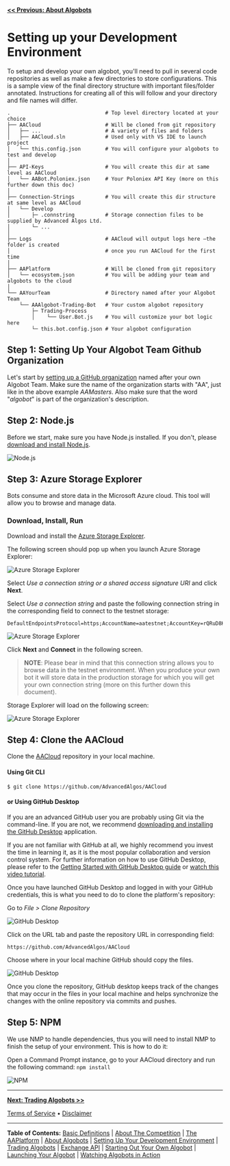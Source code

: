 **[<< Previous: About Algobots](../Algobots.md)**


# Setting up your Development Environment

To setup and develop your own algobot, you'll need to pull in several code repositories as well as make a few directories to store configurations. This is a sample view of the final directory structure with important files/folder annotated. Instructions for creating all of this will follow and your directory and file names will differ.

```
.                               # Top level directory located at your choice
├── AACloud                     # Will be cloned from git repository
│   ├── ...                     # A variety of files and folders
│   ├── AACloud.sln             # Used only with VS IDE to launch project
│   └── this.config.json    	# You will configure your algobots to test and develop
│ 
├── API-Keys                    # You will create this dir at same level as AACloud
│   └── AABot.Poloniex.json     # Your Poloniex API Key (more on this further down this doc)
│ 
├── Connection-Strings          # You will create this dir structure at same level as AACloud
│   └── Develop              
│       ├─ .connstring          # Storage connection files to be supplied by Advanced Algos Ltd.
│       └─ ...  
│ 
├── Logs                        # AACloud will output logs here –the folder is created 
│                               # once you run AACloud for the first time
│ 
├── AAPlatform                  # Will be cloned from git repository
│   └── ecosystem.json          # You will be adding your team and algobots to the cloud
│
└── AAYourTeam                  # Directory named after your Algobot Team
    └── AAAlgobot-Trading-Bot   # Your custom algobot repository     
        ├─ Trading-Process
        │    └── User.Bot.js    # You will customize your bot logic here
        └─ this.bot.config.json # Your algobot configuration

```

## Step 1: Setting Up Your Algobot Team Github Organization

Let's start by [setting up a GitHub organization](https://github.com/account/organizations/new) named after your own Algobot Team. Make sure the name of the organization starts with "AA", just like in the above example _AAMasters_. Also make sure that the word "_algobot_" is part of the organization's description.

## Step 2: Node.js

Before we start, make sure you have Node.js installed. If you don't, please [download and install Node.js](https://nodejs.org/en/download/).

![Node.js](https://github.com/AdvancedAlgos/Documentation/blob/master/Media/Dev-Teams-Getting-Sarted-Guide/Node-js-01.png)

## Step 3: Azure Storage Explorer

Bots consume and store data in the Microsoft Azure cloud. This tool will allow you to browse and manage data.

### Download, Install, Run

Download and install the [Azure Storage Explorer](https://azure.microsoft.com/en-us/features/storage-explorer/).

The following screen should pop up when you launch Azure Storage Explorer:

![Azure Storage Explorer](https://github.com/AdvancedAlgos/Documentation/blob/master/Media/Dev-Teams-Getting-Sarted-Guide/Azure-Storage-Explorer-02.png)

Select _Use a connection string or a shared access signature URI_ and click **Next**.

Select _Use a connection string_ and paste the following connection string in the corresponding field to connect to the testnet storage:

```
DefaultEndpointsProtocol=https;AccountName=aatestnet;AccountKey=rQRuD8KeD0upqcN9532zqZTknKwkYJDpGzkATGptk9lIEovkLchdOGOJVld26cUjpzTA4enxsxpCB33B0pOZRg==;EndpointSuffix=core.windows.net
```

![Azure Storage Explorer](https://github.com/AdvancedAlgos/Documentation/blob/master/Media/Dev-Teams-Getting-Sarted-Guide/Azure-Storage-Explorer-03.png)

Click **Next** and **Connect** in the following screen.

> **NOTE**: Please bear in mind that this connection string allows you to browse data in the testnet environment. When you produce your own bot it will store data in the production storage for which you will get your own connection string (more on this further down this document).

Storage Explorer will load on the following screen:

![Azure Storage Explorer](https://github.com/AdvancedAlgos/Documentation/blob/master/Media/Dev-Teams-Getting-Sarted-Guide/Azure-Storage-Explorer-01.png)

## Step 4: Clone the AACloud

Clone the [AACloud](https://github.com/AdvancedAlgos/AACloud) repository in your local machine.

#### Using Git CLI
```
$ git clone https://github.com/AdvancedAlgos/AACloud
```

#### or Using GitHub Desktop

If you are an advanced GitHub user you are probably using Git via the command-line. If you are not, we recommend [downloading and installing the GitHub Desktop](https://desktop.github.com/) application.

If you are not familiar with GitHub at all, we highly recommend you invest the time in learning it, as it is the most popular collaboration and version control system. For further information on how to use GitHub Desktop, please refer to the [Getting Started with GitHub Desktop guide](https://help.github.com/desktop/guides/getting-started-with-github-desktop/) or [watch this video tutorial](https://www.youtube.com/watch?v=GqNAD4XoZ6k).

Once you have launched GitHub Desktop and logged in with your GitHub credentials, this is what you need to do to clone the platform's repository:

Go to _File > Clone Repository_

![GitHub Desktop](https://github.com/AdvancedAlgos/Documentation/blob/master/Media/Dev-Teams-Getting-Sarted-Guide/GitHub-Desktop-01.png)

Click on the URL tab and paste the repository URL in corresponding field:

```
https://github.com/AdvancedAlgos/AACloud
```

Choose where in your local machine GitHub should copy the files.

![GitHub Desktop](https://github.com/AdvancedAlgos/Documentation/blob/master/Media/Dev-Teams-Getting-Sarted-Guide/GitHub-Desktop-02.png)

Once you clone the repository, GitHub desktop keeps track of the changes that may occur in the files in your local machine and helps synchronize the changes with the online repository via commits and pushes.

## Step 5: NPM

We use NMP to handle dependencies, thus you will need to install NMP to finish the setup of your environment. This is how to do it:

Open a Command Prompt instance, go to your AACloud directory and run the following command: ```npm install``` 

![NPM](https://github.com/AdvancedAlgos/Documentation/blob/master/Media/Dev-Teams-Getting-Sarted-Guide/NPM-install.png)

<hr />

**[Next: Trading Algobots >>](./1-TradingAlgobots.md)**

[Terms of Service](../Terms.md)  &bull;  [Disclaimer](../Disclaimer.md)

<hr />

**Table of Contents:** [Basic Definitions](../README.md/#basic-definitions) | [About The Competition](../TheCompetition.md) | [The AAPlatform](../AAPlatform.md) | [About Algobots](../Algobots.md) | [Setting Up Your Development Environment](./0-Setup.md) | [Trading Algobots](./1-TradingAlgobots.md) | [Exchange API](./1b-Exchange-API.md) | [Starting Out Your Own Algobot](./2-YourOwnAlgobot.md) | [Launching Your Algobot](./3-LaunchingYourAlgobot.md) | [Watching Algobots in Action](../Algobots-in-action.md) 
